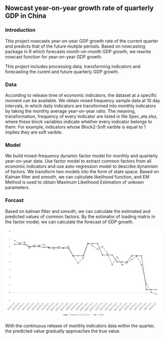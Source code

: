 ## Nowcast year-on-year growth rate of quarterly GDP in China
### Introduction
This project nowcasts year-on-year GDP growth rate of the current quarter and predicts that of the future mutiple periods. Based on nowcasting package in R which forecasts month-on-month GDP growth, we rewrite nowcast function for year-on-year GDP growth. 

This project includes processing data, transforming indicators and forecasting the curent and future quarterly GDP growth.

### Data
According to release time of economic indicators, the dataset at a specific moment can be available. We obtain mixed frequency sample data at 10 day intervals, in which daily indicators are transformed into monthly indicators by taking the monthly average year-on-year ratio. The meaning, transformation, frequency of every indicator are listed in file Spec_ele.xlsx, where these block variables indicate whether every indicator belongs to them. For example, indicators whose Block2-Soft varible is equal to 1 implies they are soft varible.


### Model
We build mixed-frequency dynamic factor model for monthly and quarterly year-on-year data. Use factor model to extract common factors from all economic indicators and use auto-regression model to describe dynamism of factors. We transform two models into the form of state space. Based on Kalman filter and smooth, we can calculate likelihood function, and EM Method is used to obtain Maximum Likelihood Estimation of unkown parameters. 


### Forcast
Based on kalman filter and smooth, we can calculate the estimated and predicted values of common factors. By the estimator of loading matrix in the factor model, we can calculate the forecast of GDP growth. 

![Forecast Line chart](./Images/forecast.png)

With the continuous release of monthly indicators data within the quarter, the predicted value gradually approaches the true value.